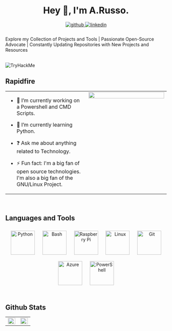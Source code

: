 # **<div align="center">Hey 👋, I'm A.Russo.</div>**  
  

<div align="center">
<a href="https://github.com/MetalShellImpaler" target="_blank">
<img src=https://img.shields.io/badge/github-%2324292e.svg?&style=for-the-badge&logo=github&logoColor=white alt=github style="margin-bottom: 5px;" />
</a>
<a href="https://linkedin.com/in/anael-russo-59a2321b8" target="_blank">
<img src=https://img.shields.io/badge/linkedin-%231E77B5.svg?&style=for-the-badge&logo=linkedin&logoColor=white alt=linkedin style="margin-bottom: 5px;" />
</a>  
</div>  
  

                            


###   
Explore my Collection of Projects and Tools | Passionate Open-Source Advocate | Constantly Updating Repositories with New Projects and Resources
  

<br/>  

         
<img src="https://tryhackme-badges.s3.amazonaws.com/anaelrusso.png" alt="TryHackMe">      

## Rapidfire  
<table><tr><td valign="top" width="50%">

- 🔭 I’m currently working on a Powershell and CMD Scripts. 
  

- 🌱 I’m currently learning  Python. 
  

- ❓ Ask me about anything related to Technology. 
  

- ⚡ Fun fact: 
I'm a big fan of open source technologies. I'm also a big fan of the GNU/Linux Project.


</td><td valign="top" width="50%">

<div align="center">
<img src="https://media.giphy.com/media/ELham0Mveox9e/giphy.gif" align="center" style="width: 100%" />
</div>  


</td></tr></table>  

<br/>  


## Languages and Tools  
<div align="center">  
<a href="https://www.python.org/" target="_blank"><img style="margin: 10px" src="https://profilinator.rishav.dev/skills-assets/python-original.svg" alt="Python" height="75" /></a>  
<a href="https://www.gnu.org/software/bash/" target="_blank"><img style="margin: 10px" src="https://profilinator.rishav.dev/skills-assets/gnu_bash-icon.svg" alt="Bash" height="75" /></a>  
<a href="https://www.raspberrypi.org/" target="_blank"><img style="margin: 10px" src="https://profilinator.rishav.dev/skills-assets/raspberrypi.png" alt="Raspberry Pi" height="75" /></a>  
<a href="https://www.linux.org/" target="_blank"><img style="margin: 10px" src="https://profilinator.rishav.dev/skills-assets/linux-original.svg" alt="Linux" height="75" /></a>  
<a href="https://github.com/" target="_blank"><img style="margin: 10px" src="https://profilinator.rishav.dev/skills-assets/git-scm-icon.svg" alt="Git" height="75" /></a>  
<a href="https://azure.microsoft.com/en-in/" target="_blank"><img style="margin: 10px" src="https://profilinator.rishav.dev/skills-assets/microsoft_azure-icon.svg" alt="Azure" height="75" /></a>  
<a href="https://docs.microsoft.com/en-us/powershell/" target="_blank"><img style="margin: 10px" src="https://profilinator.rishav.dev/skills-assets/powershell.png" alt="PowerShell" height="75" /></a>  
</div>  

<br/>  


## Github Stats  
<table><tr><td valign="top" width="50%">

<img src="https://github-readme-stats.vercel.app/api?username=MetalShellImpaler&show_icons=true&count_private=true&hide_border=true" align="left" style="width: 100%" />

</td><td valign="top" width="50%">

<img src="https://github-readme-stats.vercel.app/api/top-langs/?username=MetalShellImpaler&hide_border=true&layout=compact" align="left" style="width: 100%" />

</td></tr></table>  


